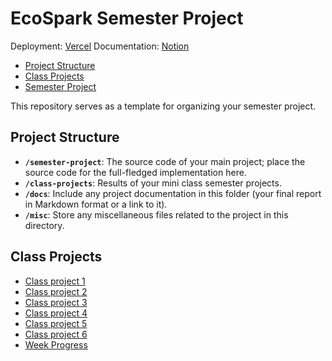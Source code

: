 ﻿# EcoSpark Semester Project

Deployment: [Vercel](https://hci-3dv3.vercel.app/)
Documentation: [Notion](https://www.notion.so/EcoSpark-7366112d9ff3480e9126c92e798ac064?pvs=4)

- [Project Structure](#project-structure)
- [Class Projects](#class-projects)
- [Semester Project](#support)


This repository serves as a template for organizing your semester project.

## Project Structure

- **`/semester-project`**: The source code of your main project; place the source code for the full-fledged implementation here.
- **`/class-projects`**: Results of your mini class semester projects.
- **`/docs`**: Include any project documentation in this folder (your final report in Markdown format or a link to it).
- **`/misc`**: Store any miscellaneous files related to the project in this directory.


## Class Projects

- [Class project 1](/class-projects/class-project-1/)
- [Class project 2](/class-projects/class-project-2/)
- [Class project 3](/class-projects/class-project-3/)
- [Class project 4](/class-projects/class-project-4/)
- [Class project 5](/class-projects/class-project-5/)
- [Class project 6](/class-projects/class-project-6pravi/)
- [Week Progress](/class-projects/week-progress/)
